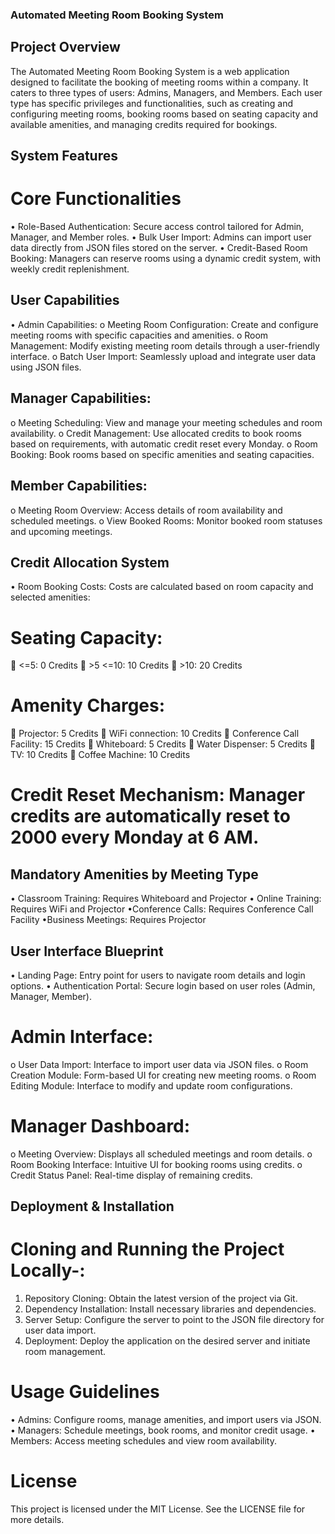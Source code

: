 ### Automated Meeting Room Booking System

## Project Overview
The Automated Meeting Room Booking System is a web application designed to facilitate the booking of meeting rooms within a company. It caters to three types of users: Admins, Managers, and Members. Each user type has specific privileges and functionalities, such as creating and configuring meeting rooms, booking rooms based on seating capacity and available amenities, and managing credits required for bookings.
## System Features
# Core Functionalities
•	Role-Based Authentication: Secure access control tailored for Admin, Manager, and Member roles.
•	Bulk User Import: Admins can import user data directly from JSON files stored on the server.
•	Credit-Based Room Booking: Managers can reserve rooms using a dynamic credit system, with weekly credit replenishment.
## User Capabilities
•	Admin Capabilities:
o	Meeting Room Configuration: Create and configure meeting rooms with specific capacities and amenities.
o	Room Management: Modify existing meeting room details through a user-friendly interface.
o	Batch User Import: Seamlessly upload and integrate user data using JSON files.
## Manager Capabilities:
o	Meeting Scheduling: View and manage your meeting schedules and room availability.
o	Credit Management: Use allocated credits to book rooms based on requirements, with automatic credit reset every Monday.
o	Room Booking: Book rooms based on specific amenities and seating capacities.
## 	Member Capabilities:
o	Meeting Room Overview: Access details of room availability and scheduled meetings.
o	View Booked Rooms: Monitor booked room statuses and upcoming meetings.
## Credit Allocation System
•	Room Booking Costs: Costs are calculated based on room capacity and selected amenities:
# Seating Capacity:
	<=5: 0 Credits
	>5 <=10: 10 Credits
	>10: 20 Credits
# Amenity Charges:
	Projector: 5 Credits
	WiFi connection: 10 Credits
	Conference Call Facility: 15 Credits
	Whiteboard: 5 Credits
	Water Dispenser: 5 Credits
	TV: 10 Credits
	Coffee Machine: 10 Credits
# Credit Reset Mechanism: Manager credits are automatically reset to 2000 every Monday at 6 AM.
## Mandatory Amenities by Meeting Type
•	Classroom Training: Requires Whiteboard and Projector
•	Online Training: Requires WiFi and Projector
•Conference Calls: Requires Conference Call Facility
•Business Meetings: Requires Projector
## User Interface Blueprint
•	Landing Page: Entry point for users to navigate room details and login options.
•	Authentication Portal: Secure login based on user roles (Admin, Manager, Member).

# Admin Interface:
o	User Data Import: Interface to import user data via JSON files.
o	Room Creation Module: Form-based UI for creating new meeting rooms.
o	Room Editing Module: Interface to modify and update room configurations.
# Manager Dashboard:
o	Meeting Overview: Displays all scheduled meetings and room details.
o	Room Booking Interface: Intuitive UI for booking rooms using credits.
o	Credit Status Panel: Real-time display of remaining credits.
## Deployment & Installation
# Cloning and Running the Project Locally-:
1.	Repository Cloning: Obtain the latest version of the project via Git.
2.	Dependency Installation: Install necessary libraries and dependencies.
3.	Server Setup: Configure the server to point to the JSON file directory for user data import.
4.	Deployment: Deploy the application on the desired server and initiate room management.
# Usage Guidelines
•	Admins: Configure rooms, manage amenities, and import users via JSON.
•	Managers: Schedule meetings, book rooms, and monitor credit usage.
•	Members: Access meeting schedules and view room availability.
# License
This project is licensed under the MIT License. See the LICENSE file for more details.


